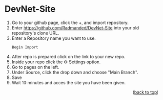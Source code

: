 # DevNet-Site

1. Go to your github page, click the +, and import repository.
2. Enter https://github.com/Radmanded/DevNet-Site into your old repository's clone URL.
3. Enter a Repository name you want to use.
   ```sh
   Begin Import
   ```
4. After repo is prepared click on the link to your new repo.
5. Inside your repo click the ⚙️ Settings option.
6. Go to pages on the left.
7. Under Source, click the drop down and choose "Main Branch".
8. Save
9. Wait 10 minutes and acces the site you have been given.

<p align="right">(<a href="#top">back to top</a>)</p>

